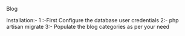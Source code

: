 Blog

Installation:-
1 :-First Configure the database user credentials
2:- php artisan migrate
3:- Populate the blog categories as per your need
